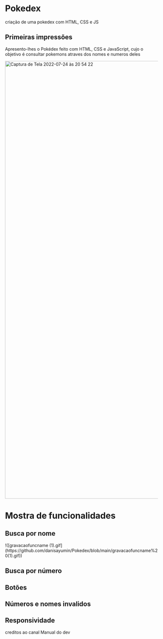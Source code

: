 # Pokedex
 criação de uma pokedex com HTML, CSS e JS
 
<h2>Primeiras impressões</h2>
Apresento-lhes o Pokédex feito com HTML, CSS e JavaScript, cujo o objetivo é consultar pokemons atraves dos nomes e numeros deles
<p></p>
<img width="1440" alt="Captura de Tela 2022-07-24 às 20 54 22" src="https://user-images.githubusercontent.com/87085378/180671102-1d043926-2533-456b-a800-b14f0877ac94.png">


<h1>Mostra de funcionalidades</h1>
<h2>Busca por nome</h2>
!([gravacaofuncname (1).gif](https://github.com/danisayumin/Pokedex/blob/main/gravacaofuncname%20(1).gif))

<h2>Busca por número</h2>
<p></p>

<h2>Botões</h2>
<p></p>

<h2>Números e nomes invalidos</h2>
<p></p>

<h2>Responsividade</h2>
<p></p>

<p>creditos ao canal Manual do dev</p>
